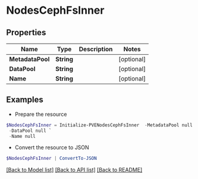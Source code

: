 # NodesCephFsInner
## Properties

Name | Type | Description | Notes
------------ | ------------- | ------------- | -------------
**MetadataPool** | **String** |  | [optional] 
**DataPool** | **String** |  | [optional] 
**Name** | **String** |  | [optional] 

## Examples

- Prepare the resource
```powershell
$NodesCephFsInner = Initialize-PVENodesCephFsInner  -MetadataPool null `
 -DataPool null `
 -Name null
```

- Convert the resource to JSON
```powershell
$NodesCephFsInner | ConvertTo-JSON
```

[[Back to Model list]](../README.md#documentation-for-models) [[Back to API list]](../README.md#documentation-for-api-endpoints) [[Back to README]](../README.md)

